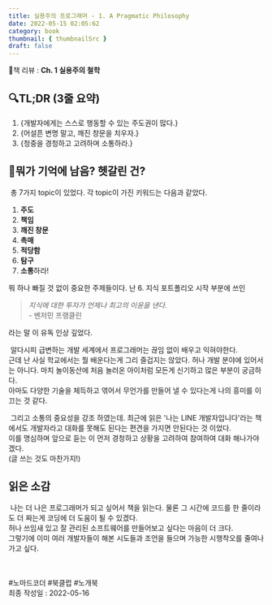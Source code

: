 ```yaml
---
title: 실용주의 프로그래머 - 1. A Pragmatic Philosophy
date: 2022-05-15 02:05:62
category: book
thumbnail: { thumbnailSrc }
draft: false
---
```


📘책 리뷰 : **Ch. 1 실용주의 철학**<br>

## 🔍TL;DR (3줄 요약)

1. {개발자에게는 스스로 행동할 수 있는 주도권이 많다.}
2. {어설픈 변명 말고, 깨진 창문을 치우자.}
3. {청중을 경청하고 고려하며 소통하라.}

## 🤔뭐가 기억에 남음? 헷갈린 건?

&nbsp;총 7가지 topic이 있었다. 각 topic이 가진 키워드는 다음과 같았다.
1. **주도** 
2. **책임** 
3. **깨진 창문**
4. **촉매** 
5. **적당함**
6. **탐구**
7. **소통**하라!

뭐 하나 빠질 것 없이 중요한 주제들이다. 난 6. 지식 포트폴리오 시작 부분에 쓰인<br>
>*지식에 대한 투자가 언제나 최고의 이윤을 낸다.*<br> - 벤저민 프랭클린  

라는 말 이 유독 인상 깊었다.  

&nbsp;알다시피 급변하는 개발 세계에서 프로그래머는 끊임 없이 배우고 익혀야한다.<br>
근데 난 사실 학교에서는 뭘 배운다는게 그리 즐겁지는 않았다. 허나 개발 분야에 있어서는 아니다. 마치 놀이동산에 처음 놀러온 아이처럼 모든게 신기하고 많은 부분이 궁금하다.<br>
아마도 다양한 기술을 체득하고 엮어서 무언가를 만들어 낼 수 있다는게 나의 흥미를 이끄는 것 같다.  

&nbsp;그리고 소통의 중요성을 강조 하였는데. 최근에 읽은 '나는 LINE 개발자입니다'라는 책에서도 개발자라고 대화를 못해도 된다는 편견을 가지면 안된다는 것 이었다.<br>
이를 명심하며 앞으로 듣는 이 먼저 경청하고 상황을 고려하여 참여하여 대화 해나가야겠다.<br>(글 쓰는 것도 마찬가지!)

## 읽은 소감

&nbsp;나는 더 나은 프로그래머가 되고 싶어서 책을 읽는다. 물론 그 시간에 코드를 한 줄이라도 더 짜는게 코딩에 더 도움이 될 수 있겠다.<br>
허나 쓰임새 있고 잘 관리된 소프트웨어를 만들어보고 싶다는 마음이 더 크다.<br>
그렇기에 이미 여러 개발자들이 해본 시도들과 조언을 들으며 가능한 시행착오를 줄여나가고 싶다.  

<br><br> #노마드코더 #북클럽 #노개북<br>
최종 작성일 : 2022-05-16